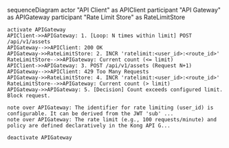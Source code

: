 sequenceDiagram
    actor "API Client" as APIClient
    participant "API Gateway" as APIGateway
    participant "Rate Limit Store" as RateLimitStore

    activate APIGateway
    APIClient->>APIGateway: 1. [Loop: N times within limit] POST /api/v1/assets
    APIGateway-->>APIClient: 200 OK
    APIGateway->>RateLimitStore: 2. INCR 'ratelimit:<user_id>:<route_id>'
    RateLimitStore-->>APIGateway: Current count (<= limit)
    APIClient->>APIGateway: 3. POST /api/v1/assets (Request N+1)
    APIGateway-->>APIClient: 429 Too Many Requests
    APIGateway->>RateLimitStore: 4. INCR 'ratelimit:<user_id>:<route_id>'
    RateLimitStore-->>APIGateway: Current count (> limit)
    APIGateway->>APIGateway: 5. [Decision] Count exceeds configured limit. Block request.

    note over APIGateway: The identifier for rate limiting (user_id) is configurable. It can be derived from the JWT 'sub' ...
    note over APIGateway: The rate limit (e.g., 100 requests/minute) and policy are defined declaratively in the Kong API G...

    deactivate APIGateway

